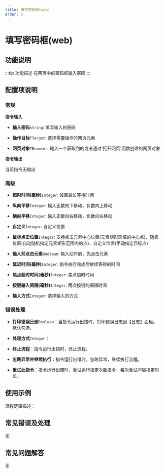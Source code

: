 ```yaml
---
title: 填写密码框(web)
order: 3
---
```


# 填写密码框(web)

## 功能说明

:::tip 功能描述
在网页中的密码框输入密码
:::

## 配置项说明

### 常规

**指令输入**

- **输入密码**`string`: 填写输入的密码

- **操作目标**`TTarget`: 选择需要操作的网页元素

- **网页对象**`TBrowser`: 输入一个获取到的或者通过'打开网页'函数创建的网页对象


**指令输出**

当前指令无输出

### 高级

- **超时时间(毫秒)**`Integer`: 设置最长等待时间

- **纵向平移**`Integer`: 输入正数向下移动，负数向上移动

- **横向平移**`Integer`: 输入正数向右移动，负数向左移动

- **自定义**`Integer`: 自定义位置

- **鼠标点击位置**`Integer`: 支持点击元素中心位置(元素矩形区域的中心点)、随机位置(自动随机指定元素矩形范围内的点)、自定义位置(手动指定目标点)

- **输入前点击元素**`Boolean`: 输入动作前，先点击元素

- **延迟时间(毫秒)**`Integer`: 指令执行完成后继续等待的时间

- **焦点超时时间(毫秒)**`Integer`: 焦点超时时间

- **按键输入间隔(毫秒)**`Integer`: 两次按键的间隔时间

- **输入方式**`Integer`: 选择输入的方式

### 错误处理

- **打印错误日志**`Boolean`：当指令运行出错时，打印错误日志到【日志】面板。默认勾选。

- **处理方式**`Integer`：

 - **终止流程**：指令运行出错时，终止流程。

 - **忽略异常并继续执行**：指令运行出错时，忽略异常，继续执行流程。

 - **重试此指令**：指令运行出错时，重试运行指定次数指令，每次重试间隔指定时长。

## 使用示例

流程逻辑描述：

## 常见错误及处理

无

## 常见问题解答

无

